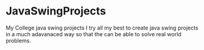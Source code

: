 # JavaSwingProjects
My College java swing projects
I try all my best to create java swing projects in a much adavanaced way so that
the can be able to solve real world problems.
